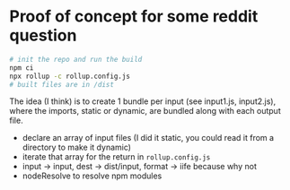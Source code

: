 # Proof of concept for some reddit question

```sh
# init the repo and run the build
npm ci
npx rollup -c rollup.config.js
# built files are in /dist
```

The idea (I think) is to create 1 bundle per input (see input1.js, input2.js), where the imports, static or dynamic, are bundled along with each output file.

- declare an array of input files (I did it static, you could read it from a directory to make it dynamic)
- iterate that array for the return in `rollup.config.js`
- input -> input, dest -> dist/input, format -> iife because why not
- nodeResolve to resolve npm modules
